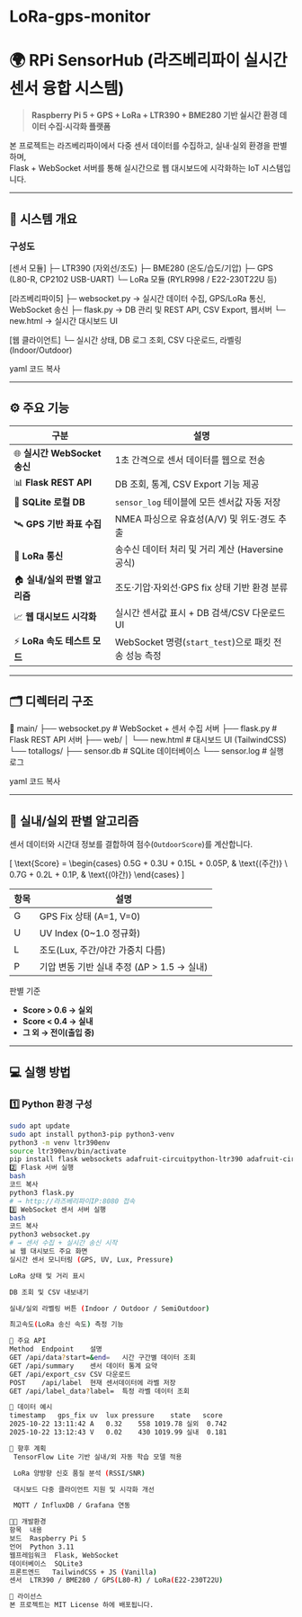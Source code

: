# LoRa-gps-monitor
# 🌍 RPi SensorHub (라즈베리파이 실시간 센서 융합 시스템)

> **Raspberry Pi 5 + GPS + LoRa + LTR390 + BME280 기반 실시간 환경 데이터 수집·시각화 플랫폼**

본 프로젝트는 라즈베리파이에서 다중 센서 데이터를 수집하고, 실내·실외 환경을 판별하며,  
Flask + WebSocket 서버를 통해 실시간으로 웹 대시보드에 시각화하는 IoT 시스템입니다.  

---

## 🧩 시스템 개요

### 구성도
[센서 모듈]
├─ LTR390 (자외선/조도)
├─ BME280 (온도/습도/기압)
├─ GPS (L80-R, CP2102 USB-UART)
└─ LoRa 모듈 (RYLR998 / E22-230T22U 등)

[라즈베리파이5]
├─ websocket.py → 실시간 데이터 수집, GPS/LoRa 통신, WebSocket 송신
├─ flask.py → DB 관리 및 REST API, CSV Export, 웹서버
└─ new.html → 실시간 대시보드 UI

[웹 클라이언트]
└─ 실시간 상태, DB 로그 조회, CSV 다운로드, 라벨링(Indoor/Outdoor)

yaml
코드 복사

---

## ⚙️ 주요 기능

| 구분 | 설명 |
|------|------|
| 🌐 **실시간 WebSocket 송신** | 1초 간격으로 센서 데이터를 웹으로 전송 |
| 📊 **Flask REST API** | DB 조회, 통계, CSV Export 기능 제공 |
| 💾 **SQLite 로컬 DB** | `sensor_log` 테이블에 모든 센서값 자동 저장 |
| 🛰️ **GPS 기반 좌표 수집** | NMEA 파싱으로 유효성(A/V) 및 위도·경도 추출 |
| 📡 **LoRa 통신** | 송수신 데이터 처리 및 거리 계산 (Haversine 공식) |
| 🏠 **실내/실외 판별 알고리즘** | 조도·기압·자외선·GPS fix 상태 기반 환경 분류 |
| 📈 **웹 대시보드 시각화** | 실시간 센서값 표시 + DB 검색/CSV 다운로드 UI |
| ⚡ **LoRa 속도 테스트 모드** | WebSocket 명령(`start_test`)으로 패킷 전송 성능 측정 |

---

## 🗂️ 디렉터리 구조

📁 main/
├── websocket.py # WebSocket + 센서 수집 서버
├── flask.py # Flask REST API 서버
├── web/
│ └── new.html # 대시보드 UI (TailwindCSS)
└── totallogs/
├── sensor.db # SQLite 데이터베이스
└── sensor.log # 실행 로그

yaml
코드 복사

---

## 🧠 실내/실외 판별 알고리즘

센서 데이터와 시간대 정보를 결합하여 점수(`OutdoorScore`)를 계산합니다.

\[
\text{Score} =
\begin{cases}
0.5G + 0.3U + 0.15L + 0.05P, & \text{(주간)} \\
0.7G + 0.2L + 0.1P, & \text{(야간)}
\end{cases}
\]

| 항목 | 설명 |
|------|------|
| G | GPS Fix 상태 (A=1, V=0) |
| U | UV Index (0~1.0 정규화) |
| L | 조도(Lux, 주간/야간 가중치 다름) |
| P | 기압 변동 기반 실내 추정 (ΔP > 1.5 → 실내) |

판별 기준  
- **Score > 0.6 → 실외**  
- **Score < 0.4 → 실내**  
- **그 외 → 전이(출입 중)**

---

## 💻 실행 방법

### 1️⃣ Python 환경 구성
```bash
sudo apt update
sudo apt install python3-pip python3-venv
python3 -m venv ltr390env
source ltr390env/bin/activate
pip install flask websockets adafruit-circuitpython-ltr390 adafruit-circuitpython-bme280 pyserial
2️⃣ Flask 서버 실행
bash
코드 복사
python3 flask.py
# → http://라즈베리파이IP:8080 접속
3️⃣ WebSocket 센서 서버 실행
bash
코드 복사
python3 websocket.py
# → 센서 수집 + 실시간 송신 시작
📊 웹 대시보드 주요 화면
실시간 센서 모니터링 (GPS, UV, Lux, Pressure)

LoRa 상태 및 거리 표시

DB 조회 및 CSV 내보내기

실내/실외 라벨링 버튼 (Indoor / Outdoor / SemiOutdoor)

최고속도(LoRa 송신 속도) 측정 기능

📁 주요 API
Method	Endpoint	설명
GET	/api/data?start=&end=	시간 구간별 데이터 조회
GET	/api/summary	센서 데이터 통계 요약
GET	/api/export_csv	CSV 다운로드
POST	/api/label	현재 센서데이터에 라벨 저장
GET	/api/label_data?label=	특정 라벨 데이터 조회

🧪 데이터 예시
timestamp	gps_fix	uv	lux	pressure	state	score
2025-10-22 13:11:42	A	0.32	558	1019.78	실외	0.742
2025-10-22 13:12:43	V	0.02	430	1019.99	실내	0.181

📎 향후 계획
 TensorFlow Lite 기반 실내/외 자동 학습 모델 적용

 LoRa 양방향 신호 품질 분석 (RSSI/SNR)

 대시보드 다중 클라이언트 지원 및 시각화 개선

 MQTT / InfluxDB / Grafana 연동

🧑‍💻 개발환경
항목	내용
보드	Raspberry Pi 5
언어	Python 3.11
웹프레임워크	Flask, WebSocket
데이터베이스	SQLite3
프론트엔드	TailwindCSS + JS (Vanilla)
센서	LTR390 / BME280 / GPS(L80-R) / LoRa(E22-230T22U)

📜 라이선스
본 프로젝트는 MIT License 하에 배포됩니다.
